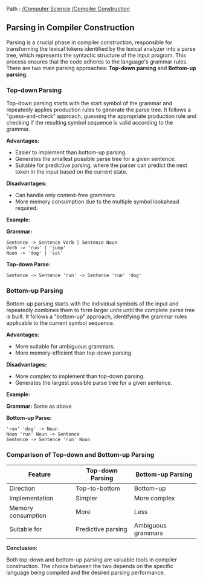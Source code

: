 Path : [/Computer Science](<..\..\index.md>) [/Compiler Construction](<..\index.md>)
## Parsing in Compiler Construction

Parsing is a crucial phase in compiler construction, responsible for transforming the lexical tokens identified by the lexical analyzer into a parse tree, which represents the syntactic structure of the input program. This process ensures that the code adheres to the language's grammar rules. There are two main parsing approaches: **Top-down parsing** and **Bottom-up parsing**.


### Top-down Parsing

Top-down parsing starts with the start symbol of the grammar and repeatedly applies production rules to generate the parse tree. It follows a "guess-and-check" approach, guessing the appropriate production rule and checking if the resulting symbol sequence is valid according to the grammar.

**Advantages:**

- Easier to implement than bottom-up parsing.
- Generates the smallest possible parse tree for a given sentence.
- Suitable for predictive parsing, where the parser can predict the next token in the input based on the current state.


**Disadvantages:**

- Can handle only context-free grammars.
- More memory consumption due to the multiple symbol lookahead required.


**Example:**

**Grammar:**
```
Sentence -> Sentence Verb | Sentence Noun
Verb -> 'run' | 'jump'
Noun -> 'dog' | 'cat'
```

**Top-down Parse:**
```
Sentence -> Sentence 'run' -> Sentence 'run' 'dog'
```


### Bottom-up Parsing

Bottom-up parsing starts with the individual symbols of the input and repeatedly combines them to form larger units until the complete parse tree is built. It follows a "bottom-up" approach, identifying the grammar rules applicable to the current symbol sequence.

**Advantages:**

- More suitable for ambiguous grammars.
- More memory-efficient than top-down parsing.


**Disadvantages:**

- More complex to implement than top-down parsing.
- Generates the largest possible parse tree for a given sentence.


**Example:**

**Grammar:** Same as above

**Bottom-up Parse:**
```
'run' 'dog' -> Noun
Noun 'run' Noun -> Sentence
Sentence -> Sentence 'run' Noun
```


### Comparison of Top-down and Bottom-up Parsing

| Feature | Top-down Parsing | Bottom-up Parsing |
|---|---|---|
| Direction | Top-to-bottom | Bottom-up |
| Implementation | Simpler | More complex |
| Memory consumption | More | Less |
| Suitable for | Predictive parsing | Ambiguous grammars |


**Conclusion:**

Both top-down and bottom-up parsing are valuable tools in compiler construction. The choice between the two depends on the specific language being compiled and the desired parsing performance.
